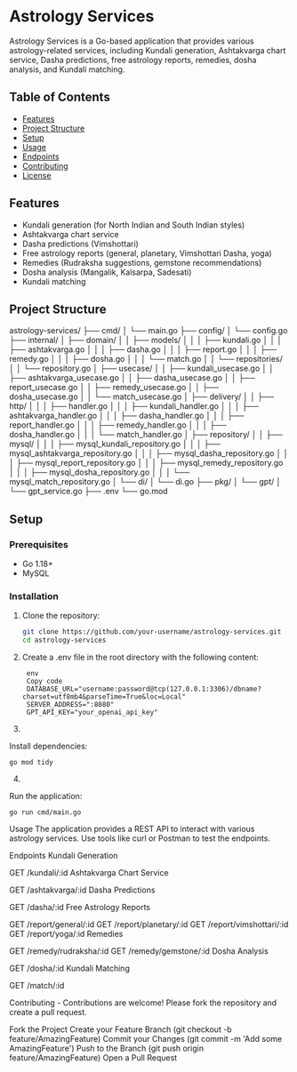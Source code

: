 # Astrology Services

Astrology Services is a Go-based application that provides various astrology-related services, including Kundali generation, Ashtakvarga chart service, Dasha predictions, free astrology reports, remedies, dosha analysis, and Kundali matching.

## Table of Contents

- [Features](#features)
- [Project Structure](#project-structure)
- [Setup](#setup)
- [Usage](#usage)
- [Endpoints](#endpoints)
- [Contributing](#contributing)
- [License](#license)

## Features

- Kundali generation (for North Indian and South Indian styles)
- Ashtakvarga chart service
- Dasha predictions (Vimshottari)
- Free astrology reports (general, planetary, Vimshottari Dasha, yoga)
- Remedies (Rudraksha suggestions, gemstone recommendations)
- Dosha analysis (Mangalik, Kalsarpa, Sadesati)
- Kundali matching

## Project Structure

astrology-services/
├── cmd/
│ └── main.go
├── config/
│ └── config.go
├── internal/
│ ├── domain/
│ │ ├── models/
│ │ │ ├── kundali.go
│ │ │ ├── ashtakvarga.go
│ │ │ ├── dasha.go
│ │ │ ├── report.go
│ │ │ ├── remedy.go
│ │ │ ├── dosha.go
│ │ │ └── match.go
│ │ └── repositories/
│ │ └── repository.go
│ ├── usecase/
│ │ ├── kundali_usecase.go
│ │ ├── ashtakvarga_usecase.go
│ │ ├── dasha_usecase.go
│ │ ├── report_usecase.go
│ │ ├── remedy_usecase.go
│ │ ├── dosha_usecase.go
│ │ └── match_usecase.go
│ ├── delivery/
│ │ ├── http/
│ │ │ ├── handler.go
│ │ │ ├── kundali_handler.go
│ │ │ ├── ashtakvarga_handler.go
│ │ │ ├── dasha_handler.go
│ │ │ ├── report_handler.go
│ │ │ ├── remedy_handler.go
│ │ │ ├── dosha_handler.go
│ │ │ └── match_handler.go
│ ├── repository/
│ │ ├── mysql/
│ │ │ ├── mysql_kundali_repository.go
│ │ │ ├── mysql_ashtakvarga_repository.go
│ │ │ ├── mysql_dasha_repository.go
│ │ │ ├── mysql_report_repository.go
│ │ │ ├── mysql_remedy_repository.go
│ │ │ ├── mysql_dosha_repository.go
│ │ │ └── mysql_match_repository.go
│ └── di/
│ └── di.go
├── pkg/
│ └── gpt/
│ └── gpt_service.go
├── .env
└── go.mod


## Setup

### Prerequisites

- Go 1.18+
- MySQL

### Installation

1. Clone the repository:
   ```sh
   git clone https://github.com/your-username/astrology-services.git
   cd astrology-services
   ```
2. Create a .env file in the root directory with the following content:
   ```
    env
    Copy code
    DATABASE_URL="username:password@tcp(127.0.0.1:3306)/dbname?charset=utf8mb4&parseTime=True&loc=Local"
    SERVER_ADDRESS=":8080"
    GPT_API_KEY="your_openai_api_key"
   ```
3. 
Install dependencies:
```
go mod tidy
```
4. 
Run the application:
```
go run cmd/main.go
```

Usage
The application provides a REST API to interact with various astrology services. Use tools like curl or Postman to test the endpoints.

Endpoints
Kundali Generation

GET /kundali/:id
Ashtakvarga Chart Service

GET /ashtakvarga/:id
Dasha Predictions

GET /dasha/:id
Free Astrology Reports

GET /report/general/:id
GET /report/planetary/:id
GET /report/vimshottari/:id
GET /report/yoga/:id
Remedies

GET /remedy/rudraksha/:id
GET /remedy/gemstone/:id
Dosha Analysis

GET /dosha/:id
Kundali Matching

GET /match/:id


Contributing - 
Contributions are welcome! Please fork the repository and create a pull request.

Fork the Project
Create your Feature Branch (git checkout -b feature/AmazingFeature)
Commit your Changes (git commit -m 'Add some AmazingFeature')
Push to the Branch (git push origin feature/AmazingFeature)
Open a Pull Request